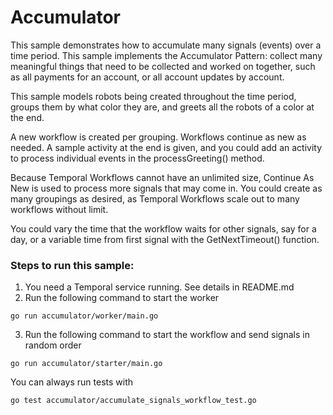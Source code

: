 # Accumulator
This sample demonstrates how to accumulate many signals (events) over a time period. 
This sample implements the Accumulator Pattern: collect many meaningful things that need to be collected and worked on together, such as all payments for an account, or all account updates by account.
 
This sample models robots being created throughout the time period, groups them by what color they are, and greets all the robots of a color at the end.
 
A new workflow is created per grouping. Workflows continue as new as needed.
A sample activity at the end is given, and you could add an activity to
process individual events in the processGreeting() method.

Because Temporal Workflows cannot have an unlimited size, Continue As New is used to process more signals that may come in.
You could create as many groupings as desired, as Temporal Workflows scale out to many workflows without limit.

You could vary the time that the workflow waits for other signals, say for a day, or a variable time from first signal with the GetNextTimeout() function.


### Steps to run this sample:

1) You need a Temporal service running. See details in README.md
2) Run the following command to start the worker

```
go run accumulator/worker/main.go
```

3) Run the following command to start the workflow and send signals in random order

```
go run accumulator/starter/main.go
```

You can always run tests with
```
go test accumulator/accumulate_signals_workflow_test.go
```

